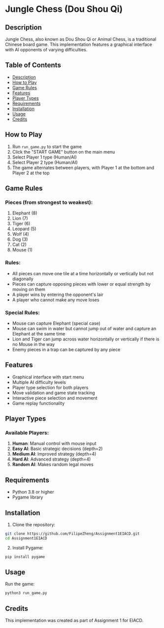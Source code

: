 # Jungle Chess (Dou Shou Qi)

## Description

Jungle Chess, also known as Dou Shou Qi or Animal Chess, is a traditional Chinese board game. This implementation features a graphical interface with AI opponents of varying difficulties.

## Table of Contents
- [Description](#description)
- [How to Play](#how-to-play)
- [Game Rules](#game-rules)
- [Features](#features)
- [Player Types](#player-types)
- [Requirements](#requirements)
- [Installation](#installation)
- [Usage](#usage)
- [Credits](#credits)

## How to Play

1. Run `run_game.py` to start the game
2. Click the "START GAME" button on the main menu
3. Select Player 1 type (Human/AI)
4. Select Player 2 type (Human/AI)
5. The game alternates between players, with Player 1 at the bottom and Player 2 at the top

## Game Rules

### Pieces (from strongest to weakest):
1. Elephant (8)
2. Lion (7)
3. Tiger (6)
4. Leopard (5)
5. Wolf (4)
6. Dog (3)
7. Cat (2)
8. Mouse (1)
   
### Rules:
- All pieces can move one tile at a time horizontally or vertically but not diagonally
- Pieces can capture opposing pieces with lower or equal strength by moving on them
- A player wins by entering the opponent's lair
- A player who cannot make any move loses
  
### Special Rules:
- Mouse can capture Elephant (special case)
- Mouse can swim in water but cannot jump out of water and capture an Elephant at the same time
- Lion and Tiger can jump across water horizontally or vertically if there is no Mouse in the way
- Enemy pieces in a trap can be captured by any piece

## Features

- Graphical interface with start menu
- Multiple AI difficulty levels
- Player type selection for both players
- Move validation and game state tracking
- Interactive piece selection and movement
- Game replay functionality

## Player Types

### Available Players:
1. **Human**: Manual control with mouse input
2. **Easy AI**: Basic strategic decisions (depth=2)
3. **Medium AI**: Improved strategy (depth=4)
4. **Hard AI**: Advanced strategy (depth=4)
5. **Random AI**: Makes random legal moves

## Requirements

- Python 3.8 or higher
- Pygame library

## Installation

1. Clone the repository:
```bash
git clone https://github.com/FilipeZheng/Assignment1EIACD.git
cd Assignment1EIACD
```

2. Install Pygame:
```bash
pip install pygame
```

## Usage

Run the game:
```bash
python3 run_game.py
```

## Credits

This implementation was created as part of Assignment 1 for EIACD.

